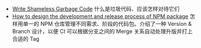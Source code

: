 - [Write Shameless Garbage Code](https://levelup.gitconnected.com/write-shameless-garbage-code-ba6f79d46ed9) 什么是垃圾代码、应该怎样对待它们
- [How to design the development and release process of NPM package](https://developpaper.com/how-to-design-the-development-and-release-process-of-npm-package/) 怎样用单一的 NPM 仓库管理不同需求、阶段的代码包。介绍了一种 Version & Branch 设计，以便 CI 可以根据分支之间的 Merge 关系自动处理升版并打上合适的 Tag
